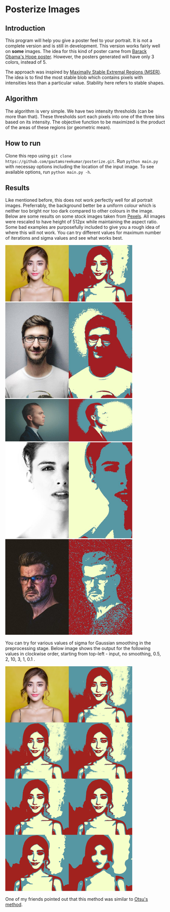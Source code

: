 # Posterize Images

## Introduction

This program will help you give a poster feel to your portrait. It is not a complete version and is still in development. This version works fairly well on **some** images. The idea for this kind of poster came from [Barack Obama's Hope poster](https://en.wikipedia.org/wiki/Barack_Obama_%22Hope%22_poster). However, the posters generated will have only 3 colors, instead of 5.

The approach was inspired by [Maximally Stable Extremal Regions (MSER)](https://en.wikipedia.org/wiki/Maximally_stable_extremal_regions). The idea is to find the most stable blob which contains pixels with intensities less than a particular value. Stability here refers to stable shapes.

## Algorithm

The algorithm is very simple. We have two intensity thresholds (can be more than that). These thresholds sort each pixels into one of the three bins based on its intensity. The objective function to be maximized is the product of the areas of these regions (or geometric mean).

## How to run

Clone this repo using `git clone https://github.com/gautamsreekumar/posterize.git`. Run `python main.py` with necessay options including the location of the input image. To see available options, run `python main.py -h`.

## Results

Like mentioned before, this does not work perfectly well for all portrait images. Preferrably, the background better be a uniform colour which is neither too bright nor too dark compared to other colours in the image. Below are some results on some stock images taken from [Pexels](https://www.pexels.com/search/face/). All images were rescaled to have height of 512px while maintaining the aspect ratio. Some bad examples are purposefully included to give you a rough idea of where this will not work. You can try different values for maximum number of iterations and sigma values and see what works best.

<img src="img/outputs/output1.jpg" width=400px>
<img src="img/outputs/output2.jpg" width=400px>
<img src="img/outputs/output3.jpg" width=400px>
<img src="img/outputs/output4.jpg" width=400px>
<img src="img/outputs/output5.jpg" width=400px>

You can try for various values of sigma for Gaussian smoothing in the preprocessing stage. Below image shows the output for the following values in clockwise order, starting from top-left - input, no smoothing, 0.5, 2, 10, 3, 1, 0.1 .

<img src="img/varying_sigma.png" width=400px>

One of my friends pointed out that this method was similar to [Otsu's method](https://en.wikipedia.org/wiki/Otsu's_method).
